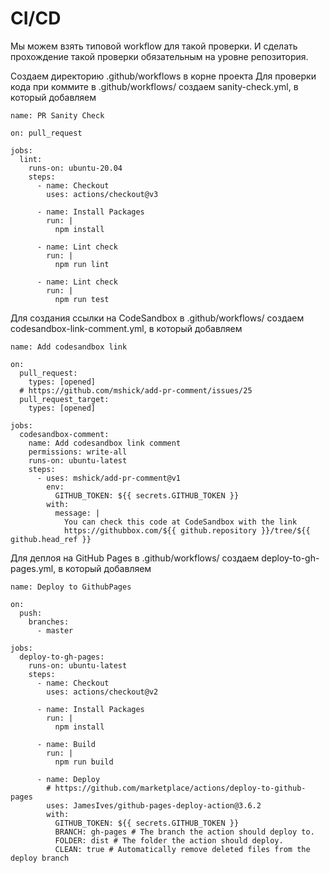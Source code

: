# CI/CD
Мы можем взять типовой workflow для такой проверки. И сделать прохождение такой проверки обязательным на уровне репозитория.

Создаем директорию .github/workflows в корне проекта
Для проверки кода при коммите в .github/workflows/ создаем sanity-check.yml, в который добавляем 
```
name: PR Sanity Check

on: pull_request

jobs:
  lint:
    runs-on: ubuntu-20.04
    steps:
      - name: Checkout
        uses: actions/checkout@v3

      - name: Install Packages
        run: |
          npm install

      - name: Lint check
        run: |
          npm run lint

      - name: Lint check
        run: |
          npm run test
```

Для создания ссылки на CodeSandbox в .github/workflows/ создаем codesandbox-link-comment.yml, в который добавляем 
```
name: Add codesandbox link

on:
  pull_request:
    types: [opened]
  # https://github.com/mshick/add-pr-comment/issues/25
  pull_request_target:
    types: [opened]

jobs:
  codesandbox-comment:
    name: Add codesandbox link comment
    permissions: write-all
    runs-on: ubuntu-latest
    steps:
      - uses: mshick/add-pr-comment@v1
        env:
          GITHUB_TOKEN: ${{ secrets.GITHUB_TOKEN }}
        with:
          message: |
            You can check this code at CodeSandbox with the link
            https://githubbox.com/${{ github.repository }}/tree/${{ github.head_ref }}
```

Для деплоя на GitHub Pages в .github/workflows/ создаем deploy-to-gh-pages.yml, в который добавляем 
```
name: Deploy to GithubPages

on:
  push:
    branches:
      - master

jobs:
  deploy-to-gh-pages:
    runs-on: ubuntu-latest
    steps:
      - name: Checkout
        uses: actions/checkout@v2

      - name: Install Packages
        run: |
          npm install

      - name: Build
        run: |
          npm run build

      - name: Deploy
        # https://github.com/marketplace/actions/deploy-to-github-pages
        uses: JamesIves/github-pages-deploy-action@3.6.2
        with:
          GITHUB_TOKEN: ${{ secrets.GITHUB_TOKEN }}
          BRANCH: gh-pages # The branch the action should deploy to.
          FOLDER: dist # The folder the action should deploy.
          CLEAN: true # Automatically remove deleted files from the deploy branch
```